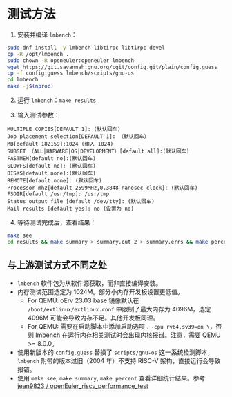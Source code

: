 # 测试方法

1. 安装并编译 `lmbench`：

```bash
sudo dnf install -y lmbench libtirpc libtirpc-devel
cp -R /opt/lmbench .
sudo chown -R openeuler:openeuler lmbench
wget https://git.savannah.gnu.org/cgit/config.git/plain/config.guess
cp -f config.guess lmbench/scripts/gnu-os
cd lmbench
make -j$(nproc)
```

2. 运行 `lmbench`：`make results`

3. 输入测试参数：

```
MULTIPLE COPIES[DEFAULT 1]: (默认回车)
Job placement selection[DEFAULT 1]: （默认回车）
MB[default 182159]:1024 (输入 1024)
SUBSET （ALL|HARWARE|OS|DEVELOPMENT）[default all]:(默认回车)
FASTMEM[default no]:(默认回车)
SLOWFS[default no]: (默认回车)
DISKS[default none]:(默认回车)
REMOTE[default none]: (默认回车)
Processor mhz[default 2599MHz,0.3848 nanosec clock]: (默认回车)
FSDIR[default /usr/tmp]: /usr/tmp
Status output file [default /dev/tty]: (默认回车)
Mail results [default yes]: no (设置为 no)
```

4. 等待测试完成后，查看结果：

```bash
make see
cd results && make summary > summary.out 2 > summary.errs && make percent > percent.out 2 > percent.errs
```

## 与上游测试方式不同之处

- `lmbench` 软件包为从软件源获取，而非直接编译安装。
- 内存测试范围选定为 1024M。部分小内存开发板设置更低值。
    - For QEMU: oErv 23.03 base 镜像默认在 `/boot/extlinux/extlinux.conf` 中限制了最大内存为 4096M，选定 4096M 可能会导致内存不足。其他开发板同理。
    - For QEMU: 需要在启动脚本中添加启动选项：`-cpu rv64,sv39=on \`，否则 lmbench 在运行内存相关测试时会出现内核报错。注意，需要 QEMU >= 8.0.0。
- 使用新版本的 `config.guess` 替换了 `scripts/gnu-os` 这一系统检测脚本，`lmbench` 附带的版本过旧（2004 年）不支持 RISC-V 架构，直接运行会导致报错。
- 使用 `make see`, `make summary`, `make percent` 查看详细统计结果。参考 [jean9823 / openEuler_riscv_performance_test](https://gitee.com/jean9823/openEuler_riscv_performance_test/blob/master/%E5%9C%A8openEuler%20riscv64%E4%B8%AD%E4%BD%BF%E7%94%A8lmbench%E8%BF%9B%E8%A1%8C%E7%BB%BC%E5%90%88%E6%80%A7%E8%83%BD%E6%B5%8B%E8%AF%95.md#3-lmbench%E6%B5%8B%E8%AF%95%E7%BB%93%E6%9E%9C)